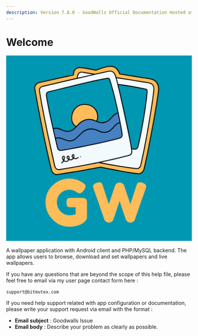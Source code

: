 ```yaml
---
description: Version 7.8.0 - GoodWalls Official Documentation Hosted at GitBook
---
```


# Welcome

[![Goodwalls logo](https://github.com/aamitn/goodwalls/raw/main/android_app/assets/logo.png)](../android_app/assets/logo.png)

A wallpaper application with Android client and PHP/MySQL backend. The app allows users to browse, download and set wallpapers and live wallpapers.

If you have any questions that are beyond the scope of this help file, please feel free to email via my user page contact form here :

```
support@bitmutex.com
```

If you need help support related with app configuration or documentation, please write your support request via email with the format :

* **Email subject** : Goodwalls Issue
* **Email body** : Describe your problem as clearly as possible.
